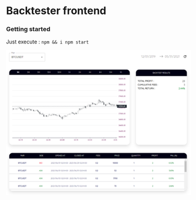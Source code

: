 # Backtester frontend

### Getting started

Just execute :
`npm && i npm start`

![Backtester](https://raw.githubusercontent.com/fabiensabatie/backtester-front/main/public/images/backtester.png)
